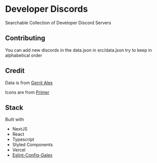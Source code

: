# Developer Discords

Searchable Collection of Developer Discord Servers

## Contributing

You can add new discords in the data.json in src/data.json
try to keep in alphabetical order

## Credit

Data is from [Gerrit Alex](https://github.com/ljosberinn/awesome-dev-discord)

Icons are from [Primer](https://primer.style/octicons/)

## Stack

Built with

-   NextJS
-   React
-   Typescript
-   Styled Components
-   Vercel
-   [Eslint-Config-Galex](https://github.com/ljosberinn/eslint-config-galex)